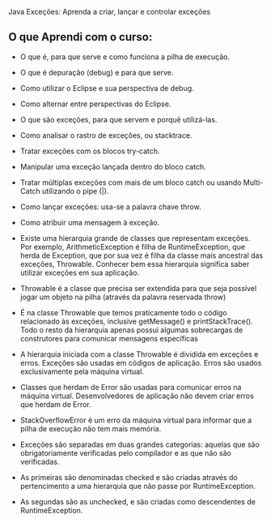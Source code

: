 Java Exceções: Aprenda a criar, lançar e controlar exceções

## O que Aprendi com o curso:

* O que é, para que serve e como funciona a pilha de execução.
* O que é depuração (debug) e para que serve.
* Como utilizar o Eclipse e sua perspectiva de debug.
* Como alternar entre perspectivas do Eclipse.

* O que são exceções, para que servem e porquê utilizá-las.
* Como analisar o rastro de exceções, ou stacktrace.
* Tratar exceções com os blocos try-catch.
* Manipular uma exceção lançada dentro do bloco catch.
* Tratar múltiplas exceções com mais de um bloco catch ou usando Multi-Catch utilizando o pipe (|).

* Como lançar exceções: usa-se a palavra chave throw.
* Como atribuir uma mensagem à exceção.

* Existe uma hierarquia grande de classes que representam exceções. Por exemplo, ArithmeticException é filha de RuntimeException, 
que herda de Exception, que por sua vez é filha da classe mais ancestral das exceções, Throwable. 
Conhecer bem essa hierarquia significa saber utilizar exceções em sua aplicação.
* Throwable é a classe que precisa ser extendida para que seja possível jogar um objeto na pilha (através da palavra reservada throw)
* É na classe Throwable que temos praticamente todo o código relacionado às exceções, inclusive getMessage() e printStackTrace(). 
Todo o resto da hierarquia apenas possui algumas sobrecargas de construtores para comunicar mensagens específicas
* A hierarquia iniciada com a classe Throwable é dividida em exceções e erros. Exceções são usadas em códigos de aplicação. 
Erros são usados exclusivamente pela máquina virtual.
* Classes que herdam de Error são usadas para comunicar erros na máquina virtual. Desenvolvedores de aplicação não devem criar erros que herdam de Error.
* StackOverflowError é um erro da máquina virtual para informar que a pilha de execução não tem mais memória.
* Exceções são separadas em duas grandes categorias: aquelas que são obrigatoriamente verificadas pelo compilador e as que não são verificadas.
* As primeiras são denominadas checked e são criadas através do pertencimento a uma hierarquia que não passe por RuntimeException.
* As segundas são as unchecked, e são criadas como descendentes de RuntimeException.
